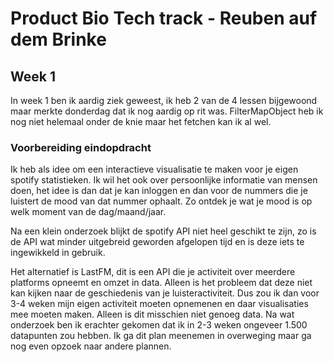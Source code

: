 # Product Bio Tech track - Reuben auf dem Brinke

## Week 1
In week 1 ben ik aardig ziek geweest, ik heb 2 van de 4 lessen bijgewoond maar merkte donderdag dat ik nog aardig op rit was. FilterMapObject heb ik nog niet helemaal onder de knie maar het fetchen kan ik al wel.

### Voorbereiding eindopdracht
Ik heb als idee om een interactieve visualisatie te maken voor je eigen spotify statistieken. Ik wil het ook over persoonlijke informatie van mensen doen, het idee is dan dat je kan inloggen en dan voor de nummers die je luistert de mood van dat nummer ophaalt. Zo ontdek je wat je mood is op welk moment van de dag/maand/jaar.

Na een klein onderzoek blijkt de spotify API niet heel geschikt te zijn, zo is de API wat minder uitgebreid geworden afgelopen tijd en is deze iets te ingewikkeld in gebruik.

Het alternatief is LastFM, dit is een API die je activiteit over meerdere platforms opneemt en omzet in data. Alleen is het probleem dat deze niet kan kijken naar de geschiedenis van je luisteractiviteit. Dus zou ik dan voor 3-4 weken mijn eigen activiteit moeten opnemenen en daar visualisaties mee moeten maken. Alleen is dit misschien niet genoeg data. 
Na wat onderzoek ben ik erachter gekomen dat ik in 2-3 weken ongeveer 1.500 datapunten zou hebben. Ik ga dit plan meenemen in overweging maar ga nog even opzoek naar andere plannen.

